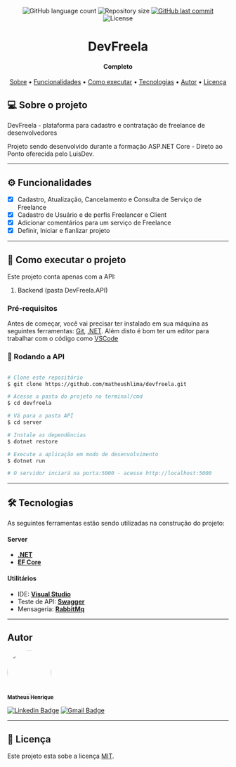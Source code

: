 <p align="center">
  <img alt="GitHub language count" src="https://img.shields.io/github/languages/count/matheushlima/devfreela?color=%2304D361">
  <img alt="Repository size" src="https://img.shields.io/github/repo-size/matheushlima/devfreela">  
  <a href="https://github.com/matheushlima/devfreela/tree/main">
    <img alt="GitHub last commit" src="https://img.shields.io/github/last-commit/matheushlima/devfreela">
  </a>    
   <img alt="License" src="https://img.shields.io/badge/license-MIT-brightgreen">   
</p>

<h1 align="center">
    DevFreela
</h1>

<h4 align="center"> 
	Completo
</h4>

<p align="center">
 <a href="#-sobre-o-projeto">Sobre</a> •
 <a href="#%EF%B8%8F-funcionalidades">Funcionalidades</a> •
 <a href="#-como-executar-o-projeto">Como executar</a> • 
 <a href="#-tecnologias">Tecnologias</a> • 
 <a href="#-autor">Autor</a> • 
 <a href="#user-content--licença">Licença</a>
</p>

## 💻 Sobre o projeto

DevFreela - plataforma para cadastro e contratação de freelance de desenvolvedores

Projeto sendo desenvolvido durante a formação ASP.NET Core - Direto ao Ponto oferecida pelo LuisDev.

---

## ⚙️ Funcionalidades

- [x] Cadastro, Atualização, Cancelamento e Consulta de Serviço de Freelance
- [x] Cadastro de Usuário e de perfis Freelancer e Client
- [x] Adicionar comentários para um serviço de Freelance
- [x] Definir, Iniciar e fianlizar projeto

---

## 🚀 Como executar o projeto

Este projeto conta apenas com a API:

1. Backend (pasta DevFreela.API)

### Pré-requisitos

Antes de começar, você vai precisar ter instalado em sua máquina as seguintes ferramentas:
[Git](https://git-scm.com), [.NET](https://dotnet.microsoft.com/en-us/).
Além disto é bom ter um editor para trabalhar com o código como [VSCode](https://code.visualstudio.com/)

### 🎲 Rodando a API

```bash

# Clone este repositório
$ git clone https://github.com/matheushlima/devfreela.git

# Acesse a pasta do projeto no terminal/cmd
$ cd devfreela

# Vá para a pasta API
$ cd server

# Instale as dependências
$ dotnet restore

# Execute a aplicação em modo de desenvolvimento
$ dotnet run

# O servidor inciará na porta:5000 - acesse http://localhost:5000

```

---

## 🛠 Tecnologias

As seguintes ferramentas estão sendo utilizadas na construção do projeto:

#### **Server**

- **[.NET](https://dotnet.microsoft.com/en-us/)**
- **[EF Core](https://docs.microsoft.com/pt-br/ef/core/)**

#### [](https://github.com/tgmarinho/Ecoleta#utilit%C3%A1rios)**Utilitários**

- IDE: **[Visual Studio](https://visualstudio.microsoft.com/)**
- Teste de API: **[Swagger](https://swagger.io/)**
- Mensageria: **[RabbitMq](https://www.rabbitmq.com/)**

---

## Autor

 <img style="border-radius: 50%;" src="https://avatars.githubusercontent.com/u/61208750?v=4" width="100px;" alt=""/>
 <br />
 <sub><b>Matheus Henrique</b></sub>

[![Linkedin Badge](https://img.shields.io/badge/-Matheus-blue?style=flat-square&logo=Linkedin&logoColor=white&link=https://www.linkedin.com/in/matheus-henrique-31b974118/)](https://www.linkedin.com/in/matheus-henrique-31b974118/)
[![Gmail Badge](https://img.shields.io/badge/-math.henry04@hotmail.com-c14438?style=flat-square&logo=Gmail&logoColor=white&link=mailto:math.henry04@hotmail.com)](mailto:math.henry04@hotmail.com)

---

## 📝 Licença

Este projeto esta sobe a licença [MIT](./LICENSE).

